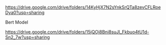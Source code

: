 https://drive.google.com/drive/folders/14KyHjX7N2sYnkSrQTa8zevCFLRoeDya0?usp=sharing

Bert Model

https://drive.google.com/drive/folders/15jQOj8Bni8suJl_Fkbuo4tU1d-Sn2_7w?usp=sharing
